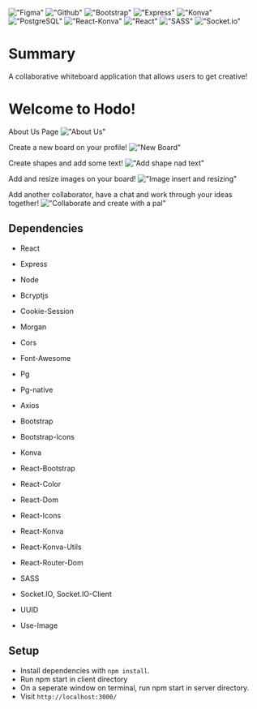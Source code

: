 !["Figma"](https://img.shields.io/badge/-Figma-brightgreen)
!["Github"](https://img.shields.io/badge/-GitHub-orange)
!["Bootstrap"](https://img.shields.io/badge/-Bootstrap-blueviolet)
!["Express"](https://img.shields.io/badge/-Express-critical)
!["Konva"](https://img.shields.io/badge/-Konva-yellow)
!["PostgreSQL"](https://img.shields.io/badge/-PostgreSQL-9cf)
!["React-Konva"](https://img.shields.io/badge/React-Konva-informational)
!["React"](https://img.shields.io/badge/-React-green)
!["SASS"](https://img.shields.io/badge/-SASS-ff69b4)
!["Socket.io"](https://img.shields.io/badge/-Socket.io-lightgrey)

# Summary

A collaborative whiteboard application that allows users to get creative!

# Welcome to Hodo!

About Us Page
!["About Us"](https://github.com/bernadetteabalos/hodo-app/blob/master/docs/About%20Us.gif)

Create a new board on your profile!
!["New Board"](https://github.com/bernadetteabalos/hodo-app/blob/master/docs/Create%20new%20board.gif)

Create shapes and add some text!
!["Add shape nad text"](https://github.com/bernadetteabalos/hodo-app/blob/master/docs/Create%20shapes%20and%20type%20text.gif)

Add and resize images on your board!
!["Image insert and resizing"](https://github.com/bernadetteabalos/hodo-app/blob/master/docs/Insert%20and%20resize%20image.gif)

Add another collaborator, have a chat and work through your ideas together!
!["Collaborate and create with a pal"](https://github.com/bernadetteabalos/hodo-app/blob/master/docs/Chat%20Feature.gif)

## Dependencies

- React
- Express
- Node
- Bcryptjs
- Cookie-Session
- Morgan
- Cors
- Font-Awesome
- Pg
- Pg-native

- Axios
- Bootstrap
- Bootstrap-Icons
- Konva
- React-Bootstrap
- React-Color
- React-Dom
- React-Icons
- React-Konva
- React-Konva-Utils
- React-Router-Dom
- SASS
- Socket.IO, Socket.IO-Client
- UUID
- Use-Image

## Setup

- Install dependencies with `npm install`.
- Run npm start in client directory
- On a seperate window on terminal, run npm start in server directory.
- Visit `http://localhost:3000/`
